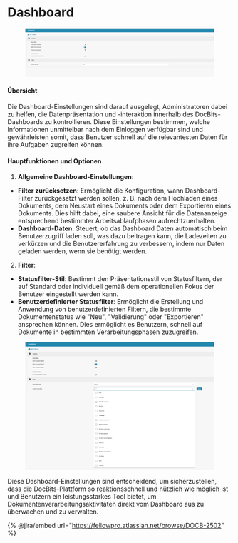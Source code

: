 # Dashboard

<figure><img src="../../../.gitbook/assets/Bildschirmfoto 2024-05-08 um 10.23.17.png" alt=""><figcaption></figcaption></figure>

#### Übersicht

Die Dashboard-Einstellungen sind darauf ausgelegt, Administratoren dabei zu helfen, die Datenpräsentation und -interaktion innerhalb des DocBits-Dashboards zu kontrollieren. Diese Einstellungen bestimmen, welche Informationen unmittelbar nach dem Einloggen verfügbar sind und gewährleisten somit, dass Benutzer schnell auf die relevantesten Daten für ihre Aufgaben zugreifen können.

#### Hauptfunktionen und Optionen

1. **Allgemeine Dashboard-Einstellungen**:
* **Filter zurücksetzen**: Ermöglicht die Konfiguration, wann Dashboard-Filter zurückgesetzt werden sollen, z. B. nach dem Hochladen eines Dokuments, dem Neustart eines Dokuments oder dem Exportieren eines Dokuments. Dies hilft dabei, eine saubere Ansicht für die Datenanzeige entsprechend bestimmter Arbeitsablaufphasen aufrechtzuerhalten.
* **Dashboard-Daten**: Steuert, ob das Dashboard Daten automatisch beim Benutzerzugriff laden soll, was dazu beitragen kann, die Ladezeiten zu verkürzen und die Benutzererfahrung zu verbessern, indem nur Daten geladen werden, wenn sie benötigt werden.
2. **Filter**:
* **Statusfilter-Stil**: Bestimmt den Präsentationsstil von Statusfiltern, der auf Standard oder individuell gemäß dem operationellen Fokus der Benutzer eingestellt werden kann.
* **Benutzerdefinierter Statusfilter**: Ermöglicht die Erstellung und Anwendung von benutzerdefinierten Filtern, die bestimmte Dokumentenstatus wie "Neu", "Validierung" oder "Exportieren" ansprechen können. Dies ermöglicht es Benutzern, schnell auf Dokumente in bestimmten Verarbeitungsphasen zuzugreifen.

<figure><img src="../../../.gitbook/assets/Bildschirmfoto 2024-05-08 um 10.23.48.png" alt=""><figcaption></figcaption></figure>

Diese Dashboard-Einstellungen sind entscheidend, um sicherzustellen, dass die DocBits-Plattform so reaktionsschnell und nützlich wie möglich ist und Benutzern ein leistungsstarkes Tool bietet, um Dokumentenverarbeitungsaktivitäten direkt vom Dashboard aus zu überwachen und zu verwalten.

{% @jira/embed url="https://fellowpro.atlassian.net/browse/DOCB-2502" %}
